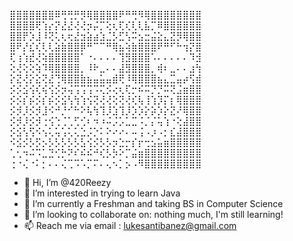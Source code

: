⣿⣿⣿⣿⣿⣿⣿⠿⢛⢛⡛⡻⢿⣿⣿⣿⣿⠟⠛⢛⠻⢿⣿⣿⣿⣿⣿⣿⣿⣿
⣿⣿⣿⣿⢟⢱⡔⡝⣜⣜⢜⢜⡲⡬⡉⢕⢆⢏⢎⢇⢇⣧⡉⠿⣿⣿⣿⣿⣿⣿
⣿⣿⡟⡱⣸⠸⢝⢅⢆⢖⣜⣲⣵⣴⣱⣈⡣⣋⢣⠭⣢⣒⣬⣕⣄⣝⡻⢿⣿⣿
⣿⠟⡜⣎⢎⢇⢇⣵⣷⣿⣿⡿⠛⠉⠉⠛⢿⣦⢵⣷⣿⣿⣿⠟⠛⠋⠓⢲⡝⣿
⢏⢰⢱⣞⢜⢵⣿⣿⣿⣿⣿⠁⠐⠄⠄⠄⠄⢹⣻⣿⣿⣿⠡⠄⠄⠄⠄⠄⠹⣺
⢕⢜⢕⢕⢵⠹⢿⣿⣿⣿⣿⡀⠸⠗⣀⠄⠄⣼⣻⣿⣿⣿⡀⢾⠆⣀⠄⠄⣰⢳
⡕⣝⢜⡕⣕⢝⣜⢙⢿⣿⣿⣷⣦⣤⣥⣤⣾⢟⠸⢿⣿⣿⣿⣦⣄⣉⣤⡴⢫⣾
⡪⡪⣪⢪⢎⢮⢪⡪⡲⢬⢩⢩⢩⠩⢍⡪⢔⢆⢏⡒⠮⠭⡙⡙⠭⢝⣨⣶⣿⣿
⡪⡪⡎⡮⡪⡎⡮⡪⣪⢣⢳⢱⢪⢝⢜⢜⢕⢝⢜⢎⢧⢸⢱⡹⡍⡆⢿⣿⣿⣿
⡪⡺⡸⡪⡺⣸⠪⠚⡘⠊⠓⠕⢧⢳⢹⡸⣱⢹⡸⡱⡱⡕⡵⡱⡕⣝⠜⢿⣿⣿
⡪⡺⡸⡪⡺⢐⢪⢑⢈⢁⢋⢊⠆⠲⠰⠬⡨⡡⣁⣉⠨⡈⡌⢥⢱⠐⢕⣼⣿⣿
⡪⣪⢣⢫⠪⢢⢅⢥⢡⢅⢅⣑⡨⡑⠅⠕⠔⠔⠄⠤⢨⠠⡰⠠⡂⣎⣼⣿⣿⣿
⠪⣪⡪⡣⡫⡢⡣⡣⡣⡣⡣⣣⢪⡪⡣⡣⡲⣑⡒⡎⡖⢒⣢⣥⣶⣿⣿⣿⣿⣿
⢁⢂⠲⠬⠩⣁⣙⢊⡓⠝⠎⠮⠮⠚⢎⡣⡳⠕⡉⣬⣶⣿⣿⣿⣿⣿⣿⣿⣿⣿
⢐⠐⢌⠐⠅⡂⠄⠄⢌⢉⠩⠡⡉⠍⠄⢄⠢⡁⡢⠠⠻⣿⣿⣿⣿⣿⣿⣿⣿⣿

- 👋 Hi, I’m @420Reezy
- 👀 I’m interested in trying to learn Java
- 🌱 I’m currently a Freshman and taking BS in Computer Science
- 💞️ I’m looking to collaborate on: nothing much,  I'm still learning! 
- 📫 Reach me via email : lukesantibanez@gmail.com 

<!---
420Reezy/420Reezy is a ✨ special ✨ repository because its `README.md` (this file) appears on your GitHub profile.
You can click the Preview link to take a look at your changes.
--->
